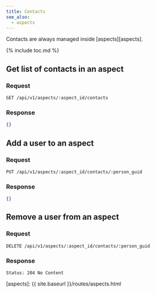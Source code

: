 ```yaml
---
title: Contacts
see_also:
  - aspects
---
```


Contacts are always managed inside [aspects][aspects].

{% include toc.md %}

## Get list of contacts in an aspect

### Request

~~~
GET /api/v1/aspects/:aspect_id/contacts
~~~

### Response

~~~json
{}
~~~

## Add a user to an aspect

### Request

~~~
PUT /api/v1/aspects/:aspect_id/contacts/:person_guid
~~~

### Response

~~~json
{}
~~~

## Remove a user from an aspect

### Request

~~~
DELETE /api/v1/aspects/:aspect_id/contacts/:person_guid
~~~

### Response

~~~
Status: 204 No Content
~~~

[aspects]: {{ site.baseurl }}/routes/aspects.html
